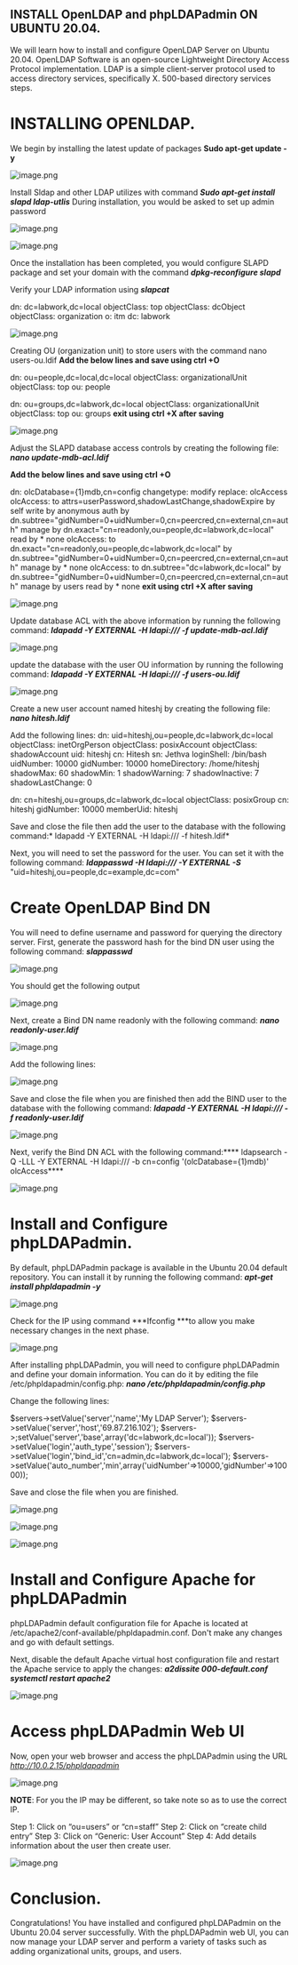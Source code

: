 ## INSTALL OpenLDAP and phpLDAPadmin ON UBUNTU 20.04.

We will learn how to install and configure OpenLDAP Server on Ubuntu 20.04. OpenLDAP Software is an open-source Lightweight Directory Access Protocol implementation. LDAP is a simple client-server protocol used to access directory services, specifically X. 500-based directory services steps. 

# INSTALLING OPENLDAP.

We begin by installing the latest update of packages **Sudo apt-get update -y**
 
![image.png](https://cdn.hashnode.com/res/hashnode/image/upload/v1643742253841/Qagd940PU.png)

Install Sldap and other LDAP utilizes with command ***Sudo apt-get install slapd ldap-utlis***
During installation, you would be asked to set up admin password 
 
![image.png](https://cdn.hashnode.com/res/hashnode/image/upload/v1643742288408/Vk6qdhO6U.png)

![image.png](https://cdn.hashnode.com/res/hashnode/image/upload/v1643742303386/sMwm8nUen.png)

Once the installation has been completed, you would configure SLAPD package and set your domain with the command ***dpkg-reconfigure slapd***

Verify your LDAP information using ***slapcat***

dn: dc=labwork,dc=local
objectClass: top
objectClass: dcObject
objectClass: organization
o: itm
dc: labwork

![image.png](https://cdn.hashnode.com/res/hashnode/image/upload/v1643742376600/Kw2cay6G6.png)

Creating OU (organization unit) to store users with the command nano users-ou.ldif
**Add the below lines and save using ctrl +O**

dn: ou=people,dc=local,dc=local
objectClass: organizationalUnit
objectClass: top
ou: people

dn: ou=groups,dc=labwork,dc=local
objectClass: organizationalUnit
objectClass: top
ou: groups
**exit using ctrl +X after saving**

![image.png](https://cdn.hashnode.com/res/hashnode/image/upload/v1643742428107/6Ms_vWWvM.png)

Adjust the SLAPD database access controls by creating the following file: ***nano update-mdb-acl.ldif***

**Add the below lines and save using ctrl +O**

dn: olcDatabase={1}mdb,cn=config
changetype: modify
replace: olcAccess
olcAccess: to attrs=userPassword,shadowLastChange,shadowExpire
  by self write
  by anonymous auth
  by dn.subtree="gidNumber=0+uidNumber=0,cn=peercred,cn=external,cn=auth" manage 
  by dn.exact="cn=readonly,ou=people,dc=labwork,dc=local" read 
  by * none
olcAccess: to dn.exact="cn=readonly,ou=people,dc=labwork,dc=local" by dn.subtree="gidNumber=0+uidNumber=0,cn=peercred,cn=external,cn=auth" manage by * none
olcAccess: to dn.subtree="dc=labwork,dc=local" by dn.subtree="gidNumber=0+uidNumber=0,cn=peercred,cn=external,cn=auth" manage
  by users read 
  by * none
**exit using ctrl +X after saving**


![image.png](https://cdn.hashnode.com/res/hashnode/image/upload/v1643742525250/vKDOVOL1_.png)
 
Update database ACL with the above information by running the following command: ***ldapadd -Y EXTERNAL -H ldapi:/// -f update-mdb-acl.ldif***
 

![image.png](https://cdn.hashnode.com/res/hashnode/image/upload/v1643742546830/WV1hCdx5L.png)

update the database with the user OU information by running the following command: ***ldapadd -Y EXTERNAL -H ldapi:/// -f users-ou.ldif***
 
![image.png](https://cdn.hashnode.com/res/hashnode/image/upload/v1643742577294/RYBBfEpp93.png)

Create a new user account named hiteshj by creating the following file: ***nano hitesh.ldif***

Add the following lines:
dn: uid=hiteshj,ou=people,dc=labwork,dc=local
objectClass: inetOrgPerson
objectClass: posixAccount
objectClass: shadowAccount
uid: hiteshj
cn: Hitesh
sn: Jethva
loginShell: /bin/bash
uidNumber: 10000
gidNumber: 10000
homeDirectory: /home/hiteshj
shadowMax: 60
shadowMin: 1
shadowWarning: 7
shadowInactive: 7
shadowLastChange: 0

dn: cn=hiteshj,ou=groups,dc=labwork,dc=local
objectClass: posixGroup
cn: hiteshj
gidNumber: 10000
memberUid: hiteshj

Save and close the file then add the user to the database with the following command:* ldapadd -Y EXTERNAL -H ldapi:/// -f hitesh.ldif*

Next, you will need to set the password for the user. You can set it with the following command: ***ldappasswd -H ldapi:/// -Y EXTERNAL -S*** "uid=hiteshj,ou=people,dc=example,dc=com"
 


# **Create OpenLDAP Bind DN**

You will need to define username and password for querying the directory server. First, generate the password hash for the bind DN user using the following command: ***slappasswd***

![image.png](https://cdn.hashnode.com/res/hashnode/image/upload/v1643742745219/OgAhj4TGO.png)

You should get the following output
 

![image.png](https://cdn.hashnode.com/res/hashnode/image/upload/v1643742782920/Q-bzjIA2V.png)

Next, create a Bind DN name readonly with the following command:
***nano readonly-user.ldif***

 ![image.png](https://cdn.hashnode.com/res/hashnode/image/upload/v1643742804666/NMsm7lsRJ.png)

Add the following lines:
 

![image.png](https://cdn.hashnode.com/res/hashnode/image/upload/v1643742845689/87tFx8RS3.png)

Save and close the file when you are finished then add the BIND user to the database with the following command: ***ldapadd -Y EXTERNAL -H ldapi:/// -f readonly-user.ldif***
 

![image.png](https://cdn.hashnode.com/res/hashnode/image/upload/v1643742869146/W_GuZDXyF.png)

Next, verify the Bind DN ACL with the following command:**** ldapsearch -Q -LLL -Y EXTERNAL -H ldapi:/// -b cn=config '(olcDatabase={1}mdb)' olcAccess****
 
![image.png](https://cdn.hashnode.com/res/hashnode/image/upload/v1643742917062/n5BSvay0L.png)

# Install and Configure phpLDAPadmin.

By default, phpLDAPadmin package is available in the Ubuntu 20.04 default repository. You can install it by running the following command: ***apt-get install phpldapadmin -y***

![image.png](https://cdn.hashnode.com/res/hashnode/image/upload/v1643742955990/ydtOsjiS4.png)
 
Check for the IP using command ***Ifconfig ***to allow you make necessary changes in the next phase.
 

![image.png](https://cdn.hashnode.com/res/hashnode/image/upload/v1643742986629/1A4GEWhOe.png)

After installing phpLDAPadmin, you will need to configure phpLDAPadmin and define your domain information. You can do it by editing the file /etc/phpldapadmin/config.php: ***nano /etc/phpldapadmin/config.php***
 
 Change the following lines:

$servers->setValue('server','name','My LDAP Server');
$servers->setValue('server','host','69.87.216.102');
$servers->;setValue('server','base',array('dc=labwork,dc=local'));
$servers->setValue('login','auth_type','session');
$servers->setValue('login','bind_id','cn=admin,dc=labwork,dc=local');
$servers->setValue('auto_number','min',array('uidNumber'=>10000,'gidNumber'=>10000));

Save and close the file when you are finished.

![image.png](https://cdn.hashnode.com/res/hashnode/image/upload/v1643743015777/u32Cv0dxx.png)
 
![image.png](https://cdn.hashnode.com/res/hashnode/image/upload/v1643743027990/wNnTpcYxU.png)

![image.png](https://cdn.hashnode.com/res/hashnode/image/upload/v1643743035725/om6QdNm6L.png)

# Install and Configure Apache for phpLDAPadmin

phpLDAPadmin default configuration file for Apache is located at /etc/apache2/conf-available/phpldapadmin.conf. Don't make any changes and go with default settings.

Next, disable the default Apache virtual host configuration file and restart the Apache service to apply the changes:
***a2dissite 000-default.conf***
***systemctl restart apache2***
 

![image.png](https://cdn.hashnode.com/res/hashnode/image/upload/v1643743143030/jQsG-JtvD.png)


# Access phpLDAPadmin Web UI

Now, open your web browser and access the phpLDAPadmin using the URL *http://10.0.2.15/phpldapadmin*

![image.png](https://cdn.hashnode.com/res/hashnode/image/upload/v1643743226086/vqhCSohtS.png)

 **NOTE**: For you the IP may be different, so take note so as to use the correct IP.

Step 1: Click on “ou=users” or “cn=staff” 
Step 2: Click on “create child entry”
Step 3: Click on “Generic: User Account”
Step 4: Add details information about the user then create user.


![image.png](https://cdn.hashnode.com/res/hashnode/image/upload/v1643743265305/mV4NcQTqK.png)

# Conclusion.

Congratulations! You have installed and configured phpLDAPadmin on the Ubuntu 20.04 server successfully. With the phpLDAPadmin web UI, you can now manage your LDAP server and perform a variety of tasks such as adding organizational units, groups, and users.
 

 
 




